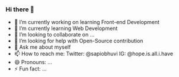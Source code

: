 ### Hi there 👋

<!--
**bhuvnesh/bhuvnesh** is a ✨ _special_ ✨ repository because its `README.md` (this file) appears on your GitHub profile.

Here are some ideas to get you started:
-->
- 🔭 I’m currently working on learning Front-end Development
- 🌱 I’m currently learning Web Development
- 👯 I’m looking to collaborate on ...
- 🤔 I’m looking for help with Open-Source contribution
- 💬 Ask me about myself
- 📫 How to reach me: Twitter: @sapiobhuvi IG: @hope.is.all.i.have
- 😄 Pronouns: ...
- ⚡ Fun fact: ...
